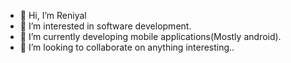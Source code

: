 - 👋 Hi, I’m Reniyal
- 👀 I’m interested in software development.
- 🌱 I’m currently developing mobile applications(Mostly android).
- 💞️ I’m looking to collaborate on anything interesting..

<!---
- 📫 How to reach me ...
R3WorkZ/R3WorkZ is a ✨ special ✨ repository because its `README.md` (this file) appears on your GitHub profile.
You can click the Preview link to take a look at your changes.
--->
